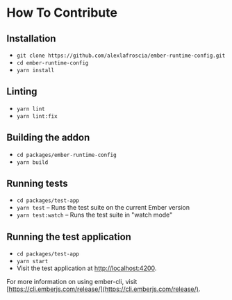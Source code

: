 # How To Contribute

## Installation

* `git clone https://github.com/alexlafroscia/ember-runtime-config.git`
* `cd ember-runtime-config`
* `yarn install`

## Linting

- `yarn lint`
- `yarn lint:fix`

## Building the addon

- `cd packages/ember-runtime-config`
- `yarn build`

## Running tests

- `cd packages/test-app`
- `yarn test` – Runs the test suite on the current Ember version
- `yarn test:watch` – Runs the test suite in "watch mode"

## Running the test application

- `cd packages/test-app`
- `yarn start`
- Visit the test application at [http://localhost:4200](http://localhost:4200).

For more information on using ember-cli, visit [https://cli.emberjs.com/release/](https://cli.emberjs.com/release/).
